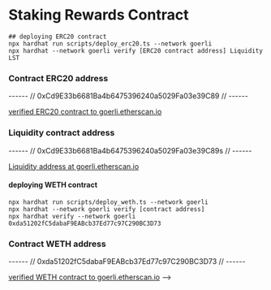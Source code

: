 # Staking Rewards Contract

```shell
## deploying ERC20 contract
npx hardhat run scripts/deploy_erc20.ts --network goerli
npx hardhat --network goerli verify [ERC20 contract address] Liquidity LST
```

### Contract ERC20 address

------ // 0xCd9E33b6681Ba4b6475396240a5029Fa03e39C89  // ------

[verified ERC20 contract to goerli.etherscan.io](https://goerli.etherscan.io/address/0xCd9E33b6681Ba4b6475396240a5029Fa03e39C89#code)

### Liquidity contract address

------ // 0xCd9E33b6681Ba4b6475396240a5029Fa03e39C89s // ------

[Liquidity address at goerli.etherscan.io](https://goerli.etherscan.io/address/0xCd9E33b6681Ba4b6475396240a5029Fa03e39C89)

#### deploying WETH contract

```shell
npx hardhat run scripts/deploy_weth.ts --network goerli
npx hardhat --network goerli verify [contract address]
npx hardhat verify --network goerli 0xda51202fC5dabaF9EABcb37Ed77c97C290BC3D73
```

### Contract WETH address

------ // 0xda51202fC5dabaF9EABcb37Ed77c97C290BC3D73 // ------

[verified WETH contract to goerli.etherscan.io](https://goerli.etherscan.io/address/0xda51202fC5dabaF9EABcb37Ed77c97C290BC3D73#code) -->